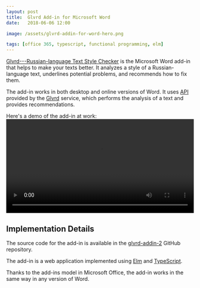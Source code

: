 ```yaml
---
layout: post
title:  Glvrd Add-in for Microsoft Word
date:   2018-06-06 12:00

image: /assets/glvrd-addin-for-word-hero.png

tags: [office 365, typescript, functional programming, elm]
---
```


[Glvrd---Russian-language Text Style Checker](https://appsource.microsoft.com/en-us/product/office/WA104380420) is the Microsoft Word add-in that helps to make your texts better. It analyzes a style of a Russian-language text, underlines potential problems, and recommends how to fix them.

The add-in works in both desktop and online versions of Word. It uses [API](https://glvrd.ru/api/) provided by the [Glvrd](https://glvrd.ru/) service, which performs the analysis of a text and provides recommendations.

Here's a demo of the add-in at work:
<video autoplay="autoplay" loop="loop" width="100%" >
    <source src="{{ site.baseurl }}/assets/glvrd-demo.mp4" type="video/mp4" />
    <img src="{{ site.baseurl }}/assets/glvrd-demo.gif" width="100%" />
</video>

## Implementation Details

The source code for the add-in is available in the [glvrd-addin-2](https://github.com/dmitryrogozhny/glvrd-addin-2/) GitHub repository.

The add-in is a web application implemented using [Elm](http://elm-lang.org) and [TypeScript](https://www.typescriptlang.org/).

Thanks to the add-ins model in Microsoft Office, the add-in works in the same way in any version of Word.
